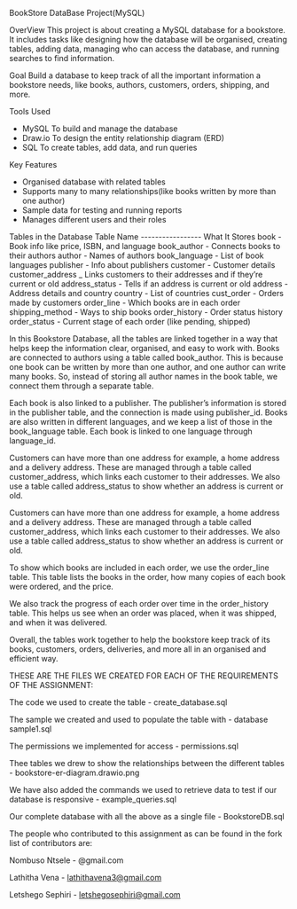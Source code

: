 BookStore DataBase Project(MySQL)

OverView
This project is about creating a MySQL database for a bookstore. It includes tasks like designing how the database will be organised, creating tables, adding data, managing who can access the database, and running searches to find information.

Goal
Build a database to keep track of all the important information a bookstore needs, like books, authors, customers, orders, shipping, and more.

Tools Used
-  MySQL
To build and manage the database
- Draw.io
To design the entity relationship diagram (ERD)
-  SQL
To create tables, add data, and run queries

Key Features
-  Organised database with related tables
-  Supports many to many relationships(like books written by more than one author)
-  Sample data for testing and running reports
-  Manages different users and their roles


Tables in the Database
Table Name -----------------	What It Stores
book	                  -     Book info like price, ISBN, and language
book_author	            -     Connects books to their authors
author	                -     Names of authors
book_language           -	    List of book languages
publisher	              -     Info about publishers
customer	              -     Customer details
customer_address	      _     Links customers to their addresses and if they’re                                 current or old
address_status	        -     Tells if an address is current or old
address	                -     Address details and country
country	                -     List of countries
cust_order	            -     Orders made by customers
order_line	            -     Which books are in each order
shipping_method	        -     Ways to ship books
order_history	          -     Order status history
order_status	          -     Current stage of each order (like pending, shipped)

In this Bookstore Database, all the tables are linked together in a way that helps keep the information clear, organised, and easy to work with. Books are connected to authors using a table called book_author. This is because one book can be written by more than one author, and one author can write many books. So, instead of storing all author names in the book table, we connect them through a separate table.

Each book is also linked to a publisher. The publisher’s information is stored in the publisher table, and the connection is made using publisher_id. Books are also written in different languages, and we keep a list of those in the book_language table. Each book is linked to one language through language_id.

Customers can have more than one address for example, a home address and a delivery address. These are managed through a table called customer_address, which links each customer to their addresses. We also use a table called address_status to show whether an address is current or old.

Customers can have more than one address for example, a home address and a delivery address. These are managed through a table called customer_address, which links each customer to their addresses. We also use a table called address_status to show whether an address is current or old.

To show which books are included in each order, we use the order_line table. This table lists the books in the order, how many copies of each book were ordered, and the price.

We also track the progress of each order over time in the order_history table. This helps us see when an order was placed, when it was shipped, and when it was delivered.

Overall, the tables work together to help the bookstore keep track of its books, customers, orders, deliveries, and more all in an organised and efficient way.


THESE ARE THE FILES WE CREATED FOR EACH OF THE REQUIREMENTS OF THE ASSIGNMENT:

The code we used to create the table - create_database.sql

The sample we created and used to populate the table with - database sample1.sql

The permissions we implemented for access - permissions.sql

Thee tables we drew to show the relationships between the different tables - bookstore-er-diagram.drawio.png

We have also added the commands we used to retrieve data to test if our database is responsive - example_queries.sql

Our complete database with all the above as a single file - BookstoreDB.sql

The people who contributed to this assignment as can be found in the fork list of contributors are:

Nombuso Ntsele - @gmail.com

Lathitha Vena - lathithavena3@gmail.com

Letshego Sephiri - letshegosephiri@gmail.com


